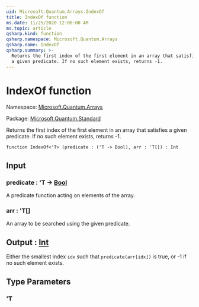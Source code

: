 ```yaml
---
uid: Microsoft.Quantum.Arrays.IndexOf
title: IndexOf function
ms.date: 11/25/2020 12:00:00 AM
ms.topic: article
qsharp.kind: function
qsharp.namespace: Microsoft.Quantum.Arrays
qsharp.name: IndexOf
qsharp.summary: >-
  Returns the first index of the first element in an array that satisfies
  a given predicate. If no such element exists, returns -1.
---
```


# IndexOf function

Namespace: [Microsoft.Quantum.Arrays](xref:Microsoft.Quantum.Arrays)

Package: [Microsoft.Quantum.Standard](https://nuget.org/packages/Microsoft.Quantum.Standard)


Returns the first index of the first element in an array that satisfiesa given predicate. If no such element exists, returns -1.

```qsharp
function IndexOf<'T> (predicate : ('T -> Bool), arr : 'T[]) : Int
```


## Input

### predicate : 'T -> [Bool](xref:microsoft.quantum.user-guide.language.types)

A predicate function acting on elements of the array.


### arr : 'T[]

An array to be searched using the given predicate.



## Output : [Int](xref:microsoft.quantum.user-guide.language.types)

Either the smallest index `idx` such that `predicate(arr[idx])` is true,or -1 if no such element exists.

## Type Parameters

### 'T


